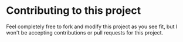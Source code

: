 # Contributing to this project

Feel completely free to fork and modify this project as you see fit, but I won't be accepting contributions or pull requests for this project.
